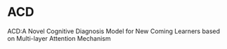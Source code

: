 # ACD
ACD:A Novel Cognitive Diagnosis Model for New Coming Learners based on Multi-layer Attention Mechanism
